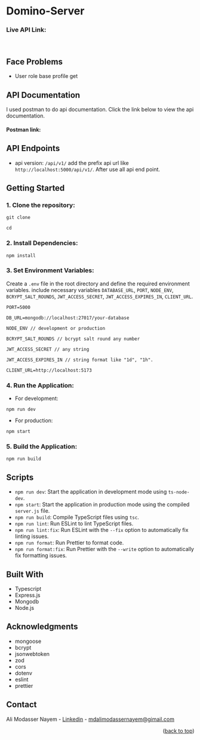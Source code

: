 # Domino-Server

<a name="readme-top"></a>

### Live API Link:

<br/>
<!-- ABOUT THE PROJECT -->

## Face Problems

- User role base profile get

## API Documentation

I used postman to do api documentation. Click the link below to view the api documentation.

#### Postman link:

## API Endpoints

- api version: `/api/v1/` add the prefix api url like `http://localhost:5000/api/v1/`. After use all api end point.

<!-- ### User -->

<!-- - **POST**: `/auth/register` - User Registration -->

## Getting Started

### 1. Clone the repository:

```
git clone

cd
```

### 2. Install Dependencies:

```
npm install
```

### 3. Set Environment Variables:

Create a `.env` file in the root directory and define the required environment variables. include necessary variables `DATABASE_URL`, `PORT`, `NODE_ENV`, `BCRYPT_SALT_ROUNDS`, `JWT_ACCESS_SECRET`, `JWT_ACCESS_EXPIRES_IN`, `CLIENT_URL`.

```
PORT=5000

DB_URL=mongodb://localhost:27017/your-database

NODE_ENV // development or production

BCRYPT_SALT_ROUNDS // bcrypt salt round any number

JWT_ACCESS_SECRET // any string

JWT_ACCESS_EXPIRES_IN // string format like "1d", "1h".

CLIENT_URL=http://localhost:5173
```

### 4. Run the Application:

- For development:

```
npm run dev
```

- For production:

```
npm start
```

### 5. Build the Application:

```
npm run build
```

## Scripts

- `npm run dev`: Start the application in development mode using `ts-node-dev`.
- `npm start`: Start the application in production mode using the compiled `server.js` file.
- `npm run build`: Compile TypeScript files using `tsc`.
- `npm run lint`: Run ESLint to lint TypeScript files.
- `npm run lint:fix`: Run ESLint with the `--fix` option to automatically fix linting issues.
- `npm run format`: Run Prettier to format code.
- `npm run format:fix`: Run Prettier with the `--write` option to automatically fix formatting issues.

## Built With

- Typescript
- Express.js
- Mongodb
- Node.js

<!-- ACKNOWLEDGMENTS -->

## Acknowledgments

- mongoose
- bcrypt
- jsonwebtoken
- zod
- cors
- dotenv
- eslint
- prettier

<!-- CONTACT -->

## Contact

Ali Modasser Nayem - [Linkedin](https://www.linkedin.com/in/alimodassernayem/) - mdalimodassernayem@gimail.com

<p align="right">(<a href="#readme-top">back to top</a>)</p>

